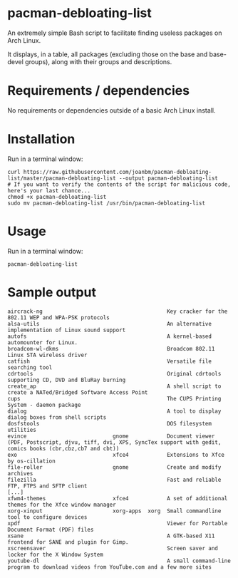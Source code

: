 # pacman-debloating-list
An extremely simple Bash script to facilitate finding useless packages on Arch Linux.

It displays, in a table, all packages (excluding those on the base and base-devel groups), along with their groups and descriptions.

# Requirements / dependencies

No requirements or dependencies outside of a basic Arch Linux install.

# Installation

Run in a terminal window:
```
curl https://raw.githubusercontent.com/joanbm/pacman-debloating-list/master/pacman-debloating-list --output pacman-debloating-list
# If you want to verify the contents of the script for malicious code, here's your last chance...
chmod +x pacman-debloating-list
sudo mv pacman-debloating-list /usr/bin/pacman-debloating-list
```

# Usage

Run in a terminal window:
```
pacman-debloating-list
```

# Sample output
```
aircrack-ng                                       Key cracker for the 802.11 WEP and WPA-PSK protocols
alsa-utils                                        An alternative implementation of Linux sound support
autofs                                            A kernel-based automounter for Linux.
broadcom-wl-dkms                                  Broadcom 802.11 Linux STA wireless driver
catfish                                           Versatile file searching tool
cdrtools                                          Original cdrtools supporting CD, DVD and BluRay burning
create_ap                                         A shell script to create a NATed/Bridged Software Access Point
cups                                              The CUPS Printing System - daemon package
dialog                                            A tool to display dialog boxes from shell scripts
dosfstools                                        DOS filesystem utilities
evince                           gnome            Document viewer (PDF, Postscript, djvu, tiff, dvi, XPS, SyncTex support with gedit, comics books (cbr,cbz,cb7 and cbt))
exo                              xfce4            Extensions to Xfce by os-cillation
file-roller                      gnome            Create and modify archives
filezilla                                         Fast and reliable FTP, FTPS and SFTP client
[...]
xfwm4-themes                     xfce4            A set of additional themes for the Xfce window manager
xorg-xinput                      xorg-apps  xorg  Small commandline tool to configure devices
xpdf                                              Viewer for Portable Document Format (PDF) files
xsane                                             A GTK-based X11 frontend for SANE and plugin for Gimp.
xscreensaver                                      Screen saver and locker for the X Window System
youtube-dl                                        A small command-line program to download videos from YouTube.com and a few more sites
```
